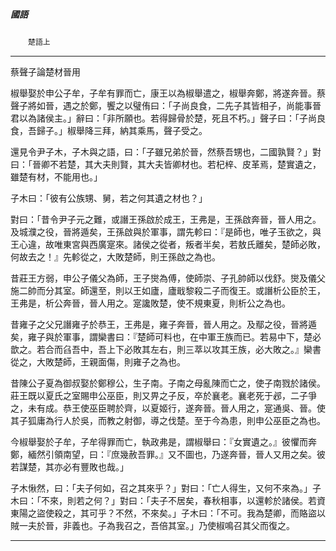 

##### 國語
　　`楚語上`

* * *

蔡聲子論楚材晉用

椒舉娶於申公子牟，子牟有罪而亡，康王以為椒舉遣之，椒舉奔鄭，將遂奔晉。蔡聲子將如晉，遇之於鄭，饗之以璧侑曰：「子尚良食，二先子其皆相子，尚能事晉君以為諸侯主。」辭曰：「非所願也。若得歸骨於楚，死且不朽。」聲子曰：「子尚良食，吾歸子。」椒舉降三拜，納其乘馬，聲子受之。

還見令尹子木，子木與之語，曰：「子雖兄弟於晉，然蔡吾甥也，二國孰賢？」對曰：「晉卿不若楚，其大夫則賢，其大夫皆卿材也。若杞梓、皮革焉，楚實遺之，雖楚有材，不能用也。」

子木曰：「彼有公族甥、舅，若之何其遺之材也？」

對曰：「昔令尹子元之難，或譖王孫啟於成王，王弗是，王孫啟奔晉，晉人用之。及城濮之役，晉將遁矣，王孫啟與於軍事，謂先軫曰：『是師也，唯子玉欲之，與王心違，故唯東宮與西廣寔來。諸侯之從者，叛者半矣，若敖氏離矣，楚師必敗，何故去之！』先軫從之，大敗楚師，則王孫啟之為也。

昔莊王方弱，申公子儀父為師，王子爕為傅，使師崇、子孔帥師以伐舒。爕及儀父施二帥而分其室。師還至，則以王如廬，廬戢黎殺二子而復王。或譖析公臣於王，王弗是，析公奔晉，晉人用之。寔讒敗楚，使不規東夏，則析公之為也。

昔雍子之父兄譖雍子於恭王，王弗是，雍子奔晉，晉人用之。及鄢之役，晉將遁矣，雍子與於軍事，謂欒書曰：『楚師可料也，在中軍王族而已。若易中下，楚必歆之。若合而臽吾中，吾上下必敗其左右，則三萃以攻其王族，必大敗之。』欒書從之，大敗楚師，王親面傷，則雍子之為也。

昔陳公子夏為御叔娶於鄭穆公，生子南。子南之母亂陳而亡之，使子南戮於諸侯。莊王既以夏氏之室賜申公巫臣，則又畀之子反，卒於襄老。襄老死于邲，二子爭之，未有成。恭王使巫臣聘於齊，以夏姬行，遂奔晉。晉人用之，寔通吳、晉。使其子狐庸為行人於吳，而教之射御，導之伐楚。至于今為患，則申公巫臣之為也。

今椒舉娶於子牟，子牟得罪而亡，執政弗是，謂椒舉曰：『女實遺之。』彼懼而奔鄭，緬然引領南望，曰：『庶幾赦吾罪。』又不圖也，乃遂奔晉，晉人又用之矣。彼若謀楚，其亦必有豐敗也哉。」

子木愀然，曰：「夫子何如，召之其來乎？」對曰：「亡人得生，又何不來為。」子木曰：「不來，則若之何？」對曰：「夫子不居矣，春秋相事，以還軫於諸侯。若資東陽之盜使殺之，其可乎？不然，不來矣。」子木曰：「不可。我為楚卿，而賂盜以賊一夫於晉，非義也。子為我召之，吾倍其室。」乃使椒鳴召其父而復之。

* * *

